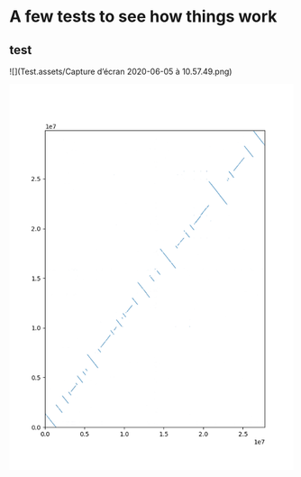 # A few tests to see how things work


## test

![](Test.assets/Capture d’écran 2020-06-05 à 10.57.49.png)

![](Test.assets/Figure_1.png)
